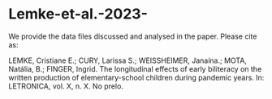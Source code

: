 # Lemke-et-al.-2023-
We provide the data files discussed and analysed in the paper.  Please cite as: 

LEMKE, Cristiane E.; CURY, Larissa S.; WEISSHEIMER, Janaína.; MOTA, Natália, B.; FINGER, Ingrid. The longitudinal effects of early biliteracy on the written production of elementary-school children during pandemic years. In: LETRONICA, vol. X,  n. X. No prelo. 
